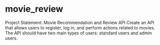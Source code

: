 # movie_review
Project Statement: Movie Recommendation and Review API Create an API that allows users to register, log in, and perform actions related to movies. The API should have two main types of users: standard users and admin users.
